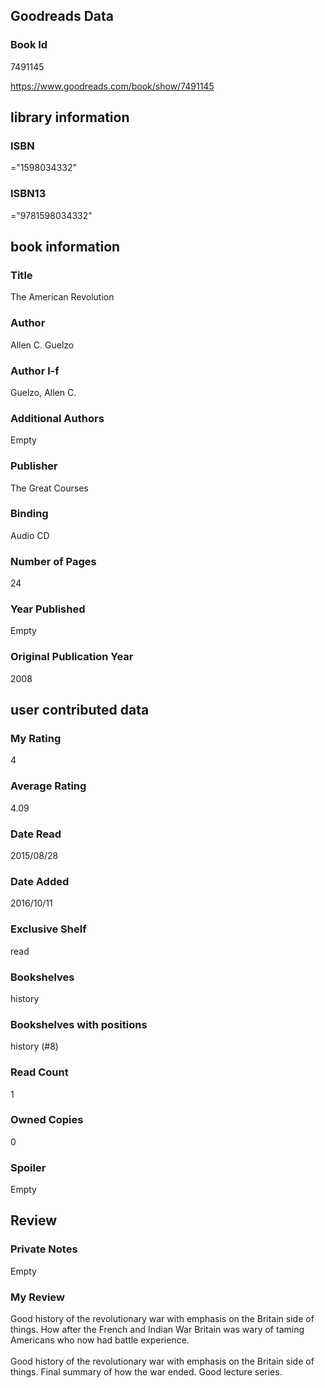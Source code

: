 <!-- This template shows how to bulk convert all columns of data into one markdown file -->
<!-- caveat: substitution key matches column headers from default export. You will get a KeyError if there's a mismatch -->

## Goodreads Data

### Book Id 

7491145

https://www.goodreads.com/book/show/7491145

## library information

### ISBN 
="1598034332"

### ISBN13 
="9781598034332"

## book information

### Title
The American Revolution

### Author 
Allen C. Guelzo

### Author l-f 
Guelzo, Allen C.

### Additional Authors
Empty

### Publisher 
The Great Courses

### Binding
Audio CD

### Number of Pages
24

### Year Published
Empty

### Original Publication Year 
2008

## user contributed data

### My Rating
4

### Average Rating
4.09

### Date Read
2015/08/28

### Date Added
2016/10/11

### Exclusive Shelf
read

### Bookshelves
history

### Bookshelves with positions
history (#8)

### Read Count
1

### Owned Copies
0

### Spoiler 
Empty

## Review

### Private Notes
Empty

### My Review
Good history of the revolutionary war with emphasis on the Britain side of things. How after the French and Indian War Britain was wary of taming Americans who now had battle experience.<br/><br/>Good history of the revolutionary war with emphasis on the Britain side of things. Final summary of how the war ended. Good lecture series.